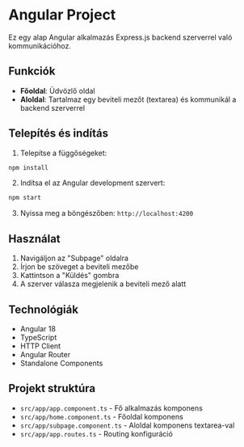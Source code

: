 # Angular Project

Ez egy alap Angular alkalmazás Express.js backend szerverrel való kommunikációhoz.

## Funkciók

- **Főoldal**: Üdvözlő oldal
- **Aloldal**: Tartalmaz egy beviteli mezőt (textarea) és kommunikál a backend szerverrel

## Telepítés és indítás

1. Telepítse a függőségeket:
```bash
npm install
```

2. Indítsa el az Angular development szervert:
```bash
npm start
```

3. Nyissa meg a böngészőben: `http://localhost:4200`

## Használat

1. Navigáljon az "Subpage" oldalra
2. Írjon be szöveget a beviteli mezőbe
3. Kattintson a "Küldés" gombra
4. A szerver válasza megjelenik a beviteli mező alatt

## Technológiák

- Angular 18
- TypeScript
- HTTP Client
- Angular Router
- Standalone Components

## Projekt struktúra

- `src/app/app.component.ts` - Fő alkalmazás komponens
- `src/app/home.component.ts` - Főoldal komponens
- `src/app/subpage.component.ts` - Aloldal komponens textarea-val
- `src/app/app.routes.ts` - Routing konfiguráció